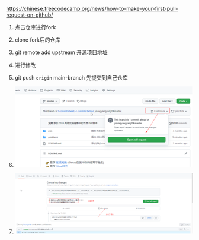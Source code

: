 https://chinese.freecodecamp.org/news/how-to-make-your-first-pull-request-on-github/

1. 点击仓库进行fork
2. clone  fork后的仓库
3. git remote add upstream 开源项目地址
4. 进行修改
5. git push `origin`  main-branch 先提交到自己仓库
6. ![image-20220810112534657](assets/image-20220810112534657.png)  

7. ![image-20220810112644284](assets/image-20220810112644284.png)